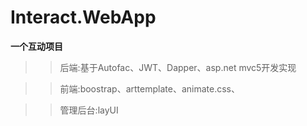 # Interact.WebApp
**一个互动项目**
>> 后端:基于Autofac、JWT、Dapper、asp.net mvc5开发实现

>> 前端:boostrap、arttemplate、animate.css、

>> 管理后台:layUI
